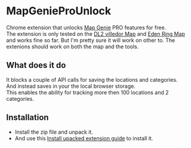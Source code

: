 # MapGenieProUnlock
Chrome extension that unlocks [Map Genie](https://mapgenie.io/) PRO features for free.<br>
The extension is only tested on the [DL2 villedor Map](https://mapgenie.io/dying-light-2/maps/villedor) and [Eden Ring Map](https://mapgenie.io/elden-ring)
and works fine so far. But I'm pretty sure it will work on other to.
The extenions should work on both the map and the tools.

## What does it do
   It blocks a couple of API calls for saving the locations and categories.<br>
   And instead saves in your the local browser storage.<br>
   This enables the ability for tracking more then 100 locations and 2 categories.

## Installation
 * Install the zip file and unpack it.
 * And use this [Install upacked extension guide](https://webkul.com/blog/how-to-install-the-unpacked-extension-in-chrome/) to install it.
